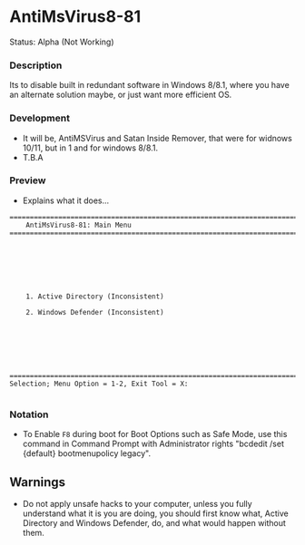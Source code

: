 # AntiMsVirus8-81
Status: Alpha (Not Working)

### Description
Its to disable built in redundant software in Windows 8/8.1, where you have an alternate solution maybe, or just want more efficient OS.

### Development
- It will be, AntiMSVirus and Satan Inside Remover, that were for widnows 10/11, but in 1 and for windows 8/8.1.
- T.B.A

### Preview
- Explains what it does...
```
===============================================================================
    AntiMsVirus8-81: Main Menu
===============================================================================







    1. Active Directory (Inconsistent)

    2. Windows Defender (Inconsistent)







===============================================================================
Selection; Menu Option = 1-2, Exit Tool = X:


```

### Notation
- To Enable `F8` during boot for Boot Options such as Safe Mode, use this command in Command Prompt with Administrator rights "bcdedit /set {default} bootmenupolicy legacy".


## Warnings
- Do not apply unsafe hacks to your computer, unless you fully understand what it is you are doing, you should first know what, Active Directory and Windows Defender, do, and what would happen without them.
